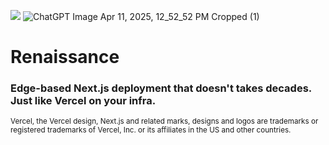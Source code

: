  ![](!https://github.com/user-attachments/assets/f07a05f9-3dcb-4de1-a680-7bb15f9d68b8)
 ![ChatGPT Image Apr 11, 2025, 12_52_52 PM Cropped (1)](https://github.com/user-attachments/assets/15e144d3-9be4-4336-8f95-d67e429184d3)


# Renaissance 


### Edge-based Next.js deployment that doesn't takes decades. Just like Vercel on your infra.

<sub>Vercel, the Vercel design, Next.js and related marks, designs and logos are trademarks or registered trademarks of Vercel, Inc. or its affiliates in the US and other countries.
</sub>

